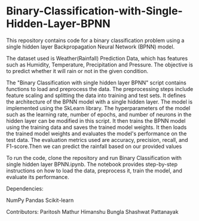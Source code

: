 # Binary-Classification-with-Single-Hidden-Layer-BPNN
This repository contains code for a binary classification problem using a single hidden layer Backpropagation Neural Network (BPNN) model.

The dataset used is Weather(Rainfall) Prediction Data, which has features such as Humidity, Temperature, Precipitation and Pressure. The objective is to predict whether it will rain or not in the given condition.

The "Binary Classification with single hidden layer BPNN" script contains functions to load and preprocess the data. The preprocessing steps include feature scaling and splitting the data into training and test sets. It defines the architecture of the BPNN model with a single hidden layer. The model is implemented using the SkLearn library. The hyperparameters of the model such as the learning rate, number of epochs, and number of neurons in the hidden layer can be modified in this script. It then trains the BPNN model using the training data and saves the trained model weights. It then loads the trained model weights and evaluates the model's performance on the test data. The evaluation metrics used are accuracy, precision, recall, and F1-score.Then we can predict the rainfall based on our provided values

To run the code, clone the repository and run Binary Classification with single hidden layer BPNN.ipynb. The notebook provides step-by-step instructions on how to load the data, preprocess it, train the model, and evaluate its performance.

Dependencies:

NumPy
Pandas
Scikit-learn

Contributors: 
Paritosh Mathur
Himanshu Bungla
Shashwat Pattanayak
